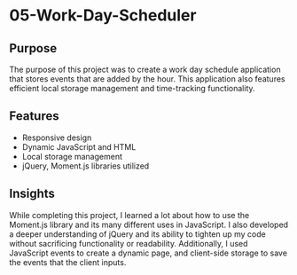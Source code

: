 # 05-Work-Day-Scheduler


## Purpose

The purpose of this project was to create a work day schedule application that stores events that are added by the hour. This application also features efficient local storage management and time-tracking functionality.

## Features
- Responsive design
- Dynamic JavaScript and HTML
- Local storage management 
- jQuery, Moment.js libraries utilized



## Insights
While completing this project, I learned a lot about how to use the Moment.js library and its many different uses in JavaScript. I also developed a deeper understanding of jQuery and its ability to tighten up my code without sacrificing functionality or readability. Additionally, I used JavaScript events to create a dynamic page, and client-side storage to save the events that the client inputs. 